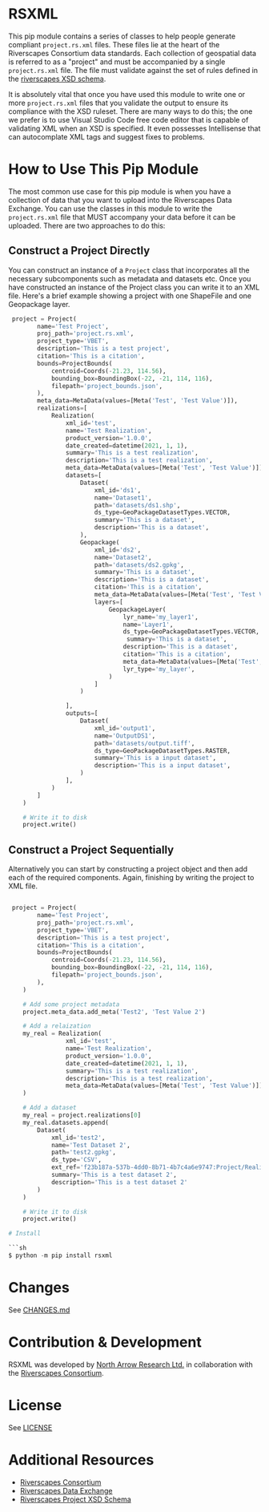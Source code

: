 # RSXML

This pip module contains a series of classes to help people generate compliant `project.rs.xml` files. These files lie at the heart of the Riverscapes Consortium data standards. Each collection of geospatial data is referred to as a "project" and must be accompanied by a single `project.rs.xml` file. The file must validate against the set of rules defined in the [riverscapes XSD schema](https://github.com/Riverscapes/RiverscapesXML/blob/master/Projects/XSD/V2/RiverscapesProject.xsd).

It is absolutely vital that once you have used this module to write one or more `project.rs.xml` files that you validate the output to ensure its compliance with the XSD ruleset. There are many ways to do this; the one we prefer is to use Visual Studio Code free code editor that is capable of validating XML when an XSD is specified. It even possesses Intellisense that can autocomplate XML tags and suggest fixes to problems.

# How to Use This Pip Module

The most common use case for this pip module is when you have a collection of data that you want to upload into the Riverscapes Data Exchange. You can use the classes in this module to write the `project.rs.xml`  file that MUST accompany your data before it can be uploaded. There are two approaches to do this:

## Construct a Project Directly

You can construct an instance of a `Project` class that incorporates all the necessary subcomponents such as metadata and datasets etc. Once you have constructed an instance of the Project class you can write it to an XML file. Here's a brief example showing a project with one ShapeFile and one Geopackage layer.


```python
 project = Project(
        name='Test Project',
        proj_path='project.rs.xml',
        project_type='VBET',
        description='This is a test project',
        citation='This is a citation',
        bounds=ProjectBounds(
            centroid=Coords(-21.23, 114.56),
            bounding_box=BoundingBox(-22, -21, 114, 116),
            filepath='project_bounds.json',
        ),
        meta_data=MetaData(values=[Meta('Test', 'Test Value')]),
        realizations=[
            Realization(
                xml_id='test',
                name='Test Realization',
                product_version='1.0.0',
                date_created=datetime(2021, 1, 1),
                summary='This is a test realization',
                description='This is a test realization',
                meta_data=MetaData(values=[Meta('Test', 'Test Value')]),
                datasets=[
                    Dataset(
                        xml_id='ds1',
                        name='Dataset1',
                        path='datasets/ds1.shp',
                        ds_type=GeoPackageDatasetTypes.VECTOR,
                        summary='This is a dataset',
                        description='This is a dataset',
                    ),
                    Geopackage(
                        xml_id='ds2',
                        name='Dataset2',
                        path='datasets/ds2.gpkg',
                        summary='This is a dataset',
                        description='This is a dataset',
                        citation='This is a citation',
                        meta_data=MetaData(values=[Meta('Test', 'Test Value')]),
                        layers=[
                            GeopackageLayer(
                                lyr_name='my_layer1',
                                name='Layer1',
                                ds_type=GeoPackageDatasetTypes.VECTOR,
                                 summary='This is a dataset',
                                description='This is a dataset',
                                citation='This is a citation',
                                meta_data=MetaData(values=[Meta('Test', 'Test Value')])
                                lyr_type='my_layer',
                            )
                        ]
                    )

                ],
                outputs=[
                    Dataset(
                        xml_id='output1',
                        name='OutputDS1',
                        path='datasets/output.tiff',
                        ds_type=GeoPackageDatasetTypes.RASTER,
                        summary='This is a input dataset',
                        description='This is a input dataset',
                    )
                ],
            )
        ]
    )

    # Write it to disk
    project.write()
```

## Construct a Project Sequentially

Alternatively you can start by constructing a project object and then add each of the required components. Again, finishing by writing the project to XML file.

```python

 project = Project(
        name='Test Project',
        proj_path='project.rs.xml',
        project_type='VBET',
        description='This is a test project',
        citation='This is a citation',
        bounds=ProjectBounds(
            centroid=Coords(-21.23, 114.56),
            bounding_box=BoundingBox(-22, -21, 114, 116),
            filepath='project_bounds.json',
        ),
    )

    # Add some project metadata
    project.meta_data.add_meta('Test2', 'Test Value 2')

    # Add a relaization
    my_real = Realization(
                xml_id='test',
                name='Test Realization',
                product_version='1.0.0',
                date_created=datetime(2021, 1, 1),
                summary='This is a test realization',
                description='This is a test realization',
                meta_data=MetaData(values=[Meta('Test', 'Test Value')])
    )

    # Add a dataset
    my_real = project.realizations[0]
    my_real.datasets.append(
        Dataset(
            xml_id='test2',
            name='Test Dataset 2',
            path='test2.gpkg',
            ds_type='CSV',
            ext_ref='f23b187a-537b-4dd0-8b71-4b7c4a6e9747:Project/Realizations/Realization#REALIZATION1/Datasets/Raster#DEM',
            summary='This is a test dataset 2',
            description='This is a test dataset 2'
        )
    )

    # Write it to disk
    project.write()

# Install

```sh
$ python -m pip install rsxml
```

# Changes

See [CHANGES.md](./CHANGES.md)

# Contribution & Development

RSXML was developed by [North Arrow Research Ltd.](https://northarrowresearch.com) in collaboration with the [Riverscapes Consortium](https://riverscapes.net).

# License

See [LICENSE](./LICENSE)

# Additional Resources

- [Riverscapes Consortium](https://riverscapes.net)
- [Riverscapes Data Exchange](https://data.riverscapes.net)
- [Riverscapes Project XSD Schema](https://github.com/Riverscapes/RiverscapesXML/blob/master/Projects/XSD/V2/RiverscapesProject.xsd)